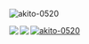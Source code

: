 <p> <img align="center" src="https://github-readme-stats.vercel.app/api?username=akito-0520&show_icons=true&locale=ja" alt ="akito-0520" /></p>
<a href="https://github.com/anuraghazra/github-readme-stats">
    <img align="left" src="https://github-readme-stats.vercel.app/api?username=akito-0520&count_private=true&show_icons=true" />
</a>
<a href="https://github.com/anuraghazra/github-readme-stats">
    <img align="left" src="https://github-readme-stats.vercel.app/api/top-langs/?username=akito-0520&hide=jupyter%20notebook,shaderlab,tex,c%23&langs_count=9" />
</a>
<p align="left"> <a href= "https://github.com/ryo-ma/github-profile-trophy"><img src="https://github-profile-trophy.vercel.app/?username=akito-0520" alt="akito-0520" /></a> </p>
